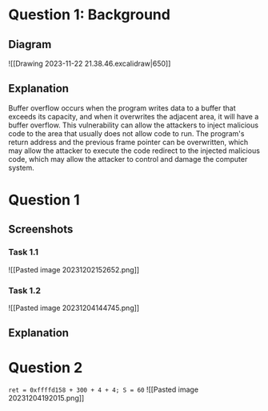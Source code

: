 # Question 1: Background
## Diagram
![[Drawing 2023-11-22 21.38.46.excalidraw|650]]
## Explanation
Buffer overflow occurs when the program writes data to a buffer that exceeds its capacity, and when it overwrites the adjacent area, it will have a buffer overflow. This vulnerability can allow the attackers to inject malicious code to the area that usually does not allow code to run. The program's return address and the previous frame pointer can be overwritten, which may allow the attacker to execute the code redirect to the injected malicious code, which may allow the attacker to control and damage the computer system. 
# Question 1
## Screenshots
### Task 1.1
![[Pasted image 20231202152652.png]]
### Task 1.2
![[Pasted image 20231204144745.png]]
## Explanation


# Question 2
`ret = 0xffffd158 + 300 + 4 + 4; S = 60`
![[Pasted image 20231204192015.png]]